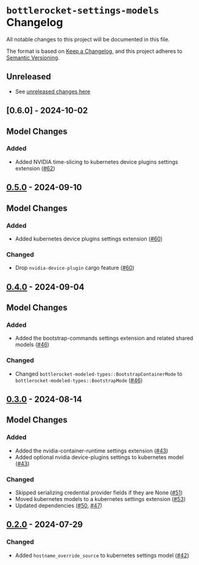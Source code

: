 # `bottlerocket-settings-models` Changelog

All notable changes to this project will be documented in this file.

The format is based on [Keep a Changelog](https://keepachangelog.com/en/1.0.0/),
and this project adheres to [Semantic Versioning](https://semver.org/spec/v2.0.0.html).

## Unreleased

- See [unreleased changes here]

[unreleased changes here]: https://github.com/bottlerocket-os/bottlerocket-settings-sdk/compare/bottlerocket-settings-models-v0.6.0...HEAD

## [0.6.0] - 2024-10-02

## Model Changes

### Added

- Added NVIDIA time-slicing to kubernetes device plugins settings extension ([#62])

[#62]: https://github.com/bottlerocket-os/bottlerocket-settings-sdk/pull/62

[0.5.0]: https://github.com/bottlerocket-os/bottlerocket-settings-sdk/compare/bottlerocket-settings-models-v0.6.0...bottlerocket-settings-models-v0.5.0

## [0.5.0] - 2024-09-10

## Model Changes

### Added

- Added kubernetes device plugins settings extension ([#60])

### Changed

- Drop `nvidia-device-plugin` cargo feature ([#60])

[#60]: https://github.com/bottlerocket-os/bottlerocket-settings-sdk/pull/60

[0.5.0]: https://github.com/bottlerocket-os/bottlerocket-settings-sdk/compare/bottlerocket-settings-models-v0.5.0...bottlerocket-settings-models-v0.4.0

## [0.4.0] - 2024-09-04

## Model Changes

### Added

- Added the bootstrap-commands settings extension and related shared models ([#46])

### Changed

- Changed `bottlerocket-modeled-types::BootstrapContainerMode` to `bottlerocket-modeled-types::BootstrapMode` ([#46])

[#46]: https://github.com/bottlerocket-os/bottlerocket-settings-sdk/pull/46

[0.4.0]: https://github.com/bottlerocket-os/bottlerocket-settings-sdk/compare/bottlerocket-settings-models-v0.4.0...bottlerocket-settings-models-v0.3.0

## [0.3.0] - 2024-08-14

## Model Changes

### Added

- Added the nvidia-container-runtime settings extension ([#43])
- Added optional nvidia device-plugins settings to kubernetes model ([#43])

### Changed

- Skipped serializing credential provider fields if they are None ([#51])
- Moved kubernetes models to a kubernetes settings extension ([#53])
- Updated dependencies ([#50], [#47])

[#43]: https://github.com/bottlerocket-os/bottlerocket-settings-sdk/pull/43
[#47]: https://github.com/bottlerocket-os/bottlerocket-settings-sdk/pull/47
[#50]: https://github.com/bottlerocket-os/bottlerocket-settings-sdk/pull/50
[#51]: https://github.com/bottlerocket-os/bottlerocket-settings-sdk/pull/51
[#53]: https://github.com/bottlerocket-os/bottlerocket-settings-sdk/pull/53

[0.3.0]: https://github.com/bottlerocket-os/bottlerocket-settings-sdk/compare/bottlerocket-settings-models-v0.3.0...bottlerocket-settings-models-v0.2.0

## [0.2.0] - 2024-07-29

### Changed

- Added `hostname_override_source` to kubernetes settings model ([#42])

[#42]: https://github.com/bottlerocket-os/bottlerocket-settings-sdk/pull/42

[0.2.0]: https://github.com/bottlerocket-os/bottlerocket-settings-sdk/compare/bottlerocket-settings-models-v0.2.0...bottlerocket-settings-models-v0.1.0

